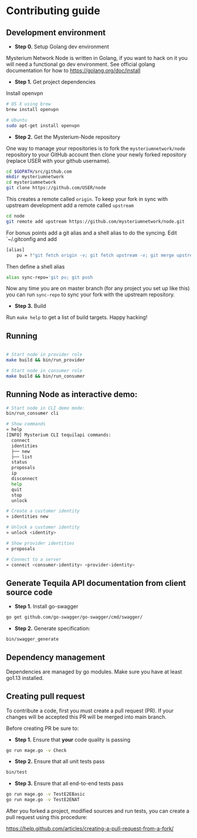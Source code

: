 # Contributing guide

## Development environment

* **Step 0.** Setup Golang dev environment

Mysterium Network Node is written in Golang, if you want to hack on it you will
need a functional go dev environment.  See official golang documentation for how
to https://golang.org/doc/install

* **Step 1.** Get project dependencies

Install openvpn

```bash
# OS X using brew
brew install openvpn

# Ubuntu
sudo apt-get install openvpn

```

* **Step 2.** Get the Mysterium-Node repository

One way to manage your repositories is to fork the `mysteriumnetwork/node`
repository to your GitHub account then clone your newly forked repository
(replace USER with your github username).

```bash
cd $GOPATH/src/github.com
mkdir mysteriumnetwork
cd mysteriumnetwork
git clone https://github.com/USER/node
```

This creates a remote called `origin`.  To keep your fork in sync with upstream
development add a remote called `upstream`
```bash
cd node
git remote add upstream https://github.com/mysteriumnetwork/node.git
```

For bonus points add a git alias and a shell alias to do the syncing.  Edit
`~/.gitconfig and add
```bash
[alias]
	pu = !"git fetch origin -v; git fetch upstream -v; git merge upstream/master"
```

Then define a shell alias
```bash
alias sync-repo='git pu; git push
```

Now any time you are on master branch (for any project you set up like this) you
can run `sync-repo` to sync your fork with the upstream repository.

* **Step 3.** Build

Run `make help` to get a list of build targets.  Happy hacking!

## Running

```bash

# Start node in provider role
make build && bin/run_provider

# Start node in consumer role
make build && bin/run_consumer
```

## Running Node as interactive demo:

```bash
# Start node in CLI demo mode:
bin/run_consumer cli

# Show commands
» help
[INFO] Mysterium CLI tequilapi commands:
  connect
  identities
  ├── new
  ├── list
  status
  proposals
  ip
  disconnect
  help
  quit
  stop
  unlock

# Create a customer identity
» identities new

# Unlock a customer identity
» unlock <identity>

# Show provider identities
» proposals

# Connect to a server
» connect <consumer-identity> <provider-identity>
```

## Generate Tequila API documentation from client source code

* **Step 1.** Install go-swagger
```bash
go get github.com/go-swagger/go-swagger/cmd/swagger/
```

* **Step 2.** Generate specification:
```bash
bin/swagger_generate
```

## Dependency management

Dependencies are managed by go modules. Make sure you have at least go1.13 installed.

## Creating pull request

To contribute a code, first you must create a pull request (PR). If your changes will be accepted
this PR will be merged into main branch.

Before creating PR be sure to: 

* **Step 1.** Ensure that **your** code quality is passing

```bash
go run mage.go -v Check
```

* **Step 2.** Ensure that all unit tests pass

```bash
bin/test
```

* **Step 3.** Ensure that all end-to-end tests pass

```bash
go run mage.go -v TestE2EBasic
go run mage.go -v TestE2ENAT
```

After you forked a project, modified sources and run tests, you can create a pull request using this procedure:
 
 https://help.github.com/articles/creating-a-pull-request-from-a-fork/
